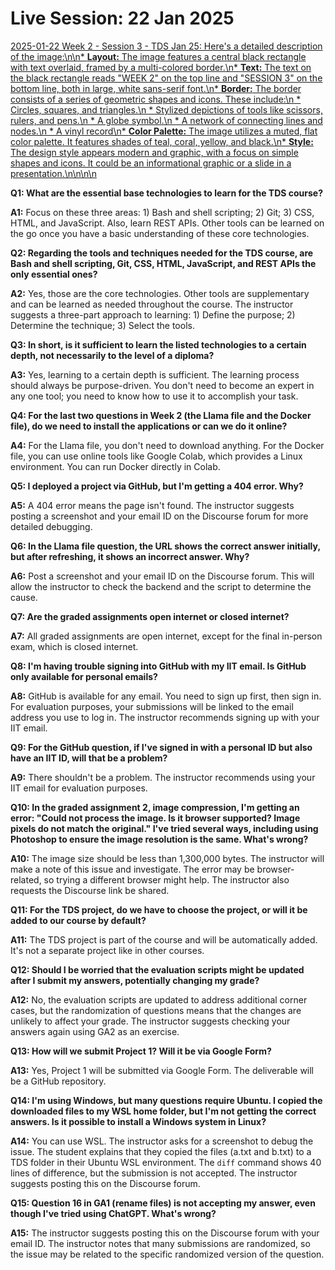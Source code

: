 # Live Session: 22 Jan 2025

[2025-01-22 Week 2 - Session 3 - TDS Jan 25: Here\'s a detailed description of the image:\n\n* **Layout:** The image features a central black rectangle with text overlaid, framed by a multi-colored border.\n* **Text:** The text on the black rectangle reads "WEEK 2" on the top line and "SESSION 3" on the bottom line, both in large, white sans-serif font.\n* **Border:** The border consists of a series of geometric shapes and icons. These include:\n * Circles, squares, and triangles.\n * Stylized depictions of tools like scissors, rulers, and pens.\n * A globe symbol.\n * A network of connecting lines and nodes.\n * A vinyl record\n* **Color Palette:** The image utilizes a muted, flat color palette. It features shades of teal, coral, yellow, and black.\n* **Style:** The design style appears modern and graphic, with a focus on simple shapes and icons. It could be an informational graphic or a slide in a presentation.\n\n\n\n](https://youtu.be_QnLi-C_LiXk)

**Q1: What are the essential base technologies to learn for the TDS course?**

**A1:** Focus on these three areas: 1) Bash and shell scripting; 2) Git; 3) CSS, HTML, and JavaScript. Also, learn REST APIs. Other tools can be learned on the go once you have a basic understanding of these core technologies.

**Q2: Regarding the tools and techniques needed for the TDS course, are Bash and shell scripting, Git, CSS, HTML, JavaScript, and REST APIs the only essential ones?**

**A2:** Yes, those are the core technologies. Other tools are supplementary and can be learned as needed throughout the course. The instructor suggests a three-part approach to learning: 1) Define the purpose; 2) Determine the technique; 3) Select the tools.

**Q3: In short, is it sufficient to learn the listed technologies to a certain depth, not necessarily to the level of a diploma?**

**A3:** Yes, learning to a certain depth is sufficient. The learning process should always be purpose-driven. You don't need to become an expert in any one tool; you need to know how to use it to accomplish your task.

**Q4: For the last two questions in Week 2 (the Llama file and the Docker file), do we need to install the applications or can we do it online?**

**A4:** For the Llama file, you don't need to download anything. For the Docker file, you can use online tools like Google Colab, which provides a Linux environment. You can run Docker directly in Colab.

**Q5: I deployed a project via GitHub, but I'm getting a 404 error. Why?**

**A5:** A 404 error means the page isn't found. The instructor suggests posting a screenshot and your email ID on the Discourse forum for more detailed debugging.

**Q6: In the Llama file question, the URL shows the correct answer initially, but after refreshing, it shows an incorrect answer. Why?**

**A6:** Post a screenshot and your email ID on the Discourse forum. This will allow the instructor to check the backend and the script to determine the cause.

**Q7: Are the graded assignments open internet or closed internet?**

**A7:** All graded assignments are open internet, except for the final in-person exam, which is closed internet.

**Q8: I'm having trouble signing into GitHub with my IIT email. Is GitHub only available for personal emails?**

**A8:** GitHub is available for any email. You need to sign up first, then sign in. For evaluation purposes, your submissions will be linked to the email address you use to log in. The instructor recommends signing up with your IIT email.

**Q9: For the GitHub question, if I've signed in with a personal ID but also have an IIT ID, will that be a problem?**

**A9:** There shouldn't be a problem. The instructor recommends using your IIT email for evaluation purposes.

**Q10: In the graded assignment 2, image compression, I'm getting an error: "Could not process the image. Is it browser supported? Image pixels do not match the original." I've tried several ways, including using Photoshop to ensure the image resolution is the same. What's wrong?**

**A10:** The image size should be less than 1,300,000 bytes. The instructor will make a note of this issue and investigate. The error may be browser-related, so trying a different browser might help. The instructor also requests the Discourse link be shared.

**Q11: For the TDS project, do we have to choose the project, or will it be added to our course by default?**

**A11:** The TDS project is part of the course and will be automatically added. It's not a separate project like in other courses.

**Q12: Should I be worried that the evaluation scripts might be updated after I submit my answers, potentially changing my grade?**

**A12:** No, the evaluation scripts are updated to address additional corner cases, but the randomization of questions means that the changes are unlikely to affect your grade. The instructor suggests checking your answers again using GA2 as an exercise.

**Q13: How will we submit Project 1? Will it be via Google Form?**

**A13:** Yes, Project 1 will be submitted via Google Form. The deliverable will be a GitHub repository.

**Q14: I'm using Windows, but many questions require Ubuntu. I copied the downloaded files to my WSL home folder, but I'm not getting the correct answers. Is it possible to install a Windows system in Linux?**

**A14:** You can use WSL. The instructor asks for a screenshot to debug the issue. The student explains that they copied the files (a.txt and b.txt) to a TDS folder in their Ubuntu WSL environment. The `diff` command shows 40 lines of difference, but the submission is not accepted. The instructor suggests posting this on the Discourse forum.

**Q15: Question 16 in GA1 (rename files) is not accepting my answer, even though I've tried using ChatGPT. What's wrong?**

**A15:** The instructor suggests posting this on the Discourse forum with your email ID. The instructor notes that many submissions are randomized, so the issue may be related to the specific randomized version of the question.
